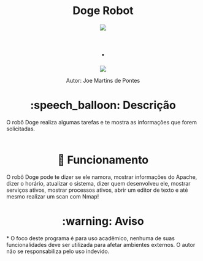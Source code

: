 <h1 align="center"> Doge Robot </h1> 
<p align="center"><img src="http://img.shields.io/static/v1?label=STATUS&message=FINALIZADO!&color=YELLOW&style=for-the-badge"/></p>

<h1 align="center"> . </h1>
<p align="center"> <img src="https://img.shields.io/badge/shell_script-%23121011.svg?style=for-the-badge&logo=gnu-bash&logoColor=white"/> <p>
<p align="center"> Autor: Joe Martins de Pontes


<h1 align="center"> :speech_balloon: Descrição </h1>
O robô Doge realiza algumas tarefas e te mostra as informações que forem solicitadas.<br></br>

<h1 align="center"> 🚀 Funcionamento </h1>

O robô Doge pode te dizer se ele namora, mostrar informações do Apache, dizer o horário, atualizar o sistema, dizer quem desenvolveu ele, mostrar serviços ativos, mostrar processos ativos, abrir um editor de texto e até mesmo realizar um scan com Nmap!


<h1 align="center"> :warning: Aviso </h1>
* O foco deste programa é para uso acadêmico, nenhuma de suas funcionalidades deve ser utilizada para afetar ambientes externos.
O autor não se responsabiliza pelo uso indevido.
